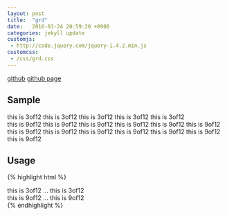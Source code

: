 ```yaml
---
layout: post
title:  "grd"
date:   2016-03-24 20:59:20 +0900
categories: jekyll update
customjs:
 - http://code.jquery.com/jquery-1.4.2.min.js
customcss:
 - /css/grd.css
---
```

[github][grd-github]
[github page][grd-github-io]

## Sample
<div class="Grid">
  <div class="Cell -3of12">this is 3of12 this is 3of12 this is 3of12 this is 3of12 this is 3of12</div>
  <div class="Cell -9of12">this is 9of12 this is 9of12 this is 9of12 this is 9of12 this is 9of12 this is 9of12 this is 9of12 this is 9of12 this is 9of12 this is 9of12 this is 9of12 this is 9of12 this is 9of12</div>
</div>


## Usage
{% highlight html %}
<div class="Grid">
  <div class="Cell -3of12">this is 3of12 ... this is 3of12</div>
  <div class="Cell -9of12">this is 9of12 ... this is 9of12</div>
</div>
{% endhighlight %}

[grd-github]: https://github.com/1000ch/grd
[grd-github-io]:   http://1000ch.github.io/grd
